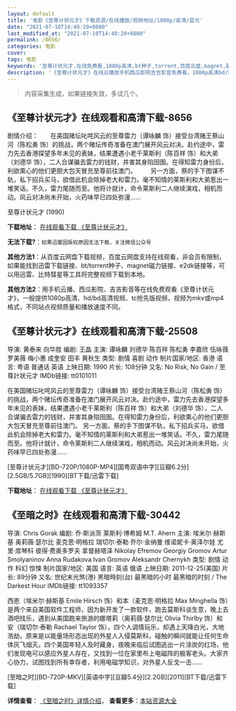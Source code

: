 ```yaml
---
layout: default
title: '电影《至尊计状元才》下载资源/在线播放/视频地址/1080p/高清/蓝光'
date: "2021-07-10T14:40:20+0800"
last_modified_at: "2021-07-10T14:40:20+0800"
permalink: /8656/
categories: 电影
cover:
tags: 电影
keywords: '至尊计状元才,在线免费看,1080p高清,bt种子,torrent,百度云盘,magnet,磁力链,迅雷下载资源'
description: '《至尊计状元才》在线云播放手机西瓜影院吉吉影音免费看，1080p高清bd/hd未删减完整版和tc抢先枪版，mkv/mp4格式，附带bt/torrent种子、magnet/磁力链、百度云盘、网盘资源迅雷下载链接'
---
```


>内容采集生成，如果链接失效，多试几个。


## 《至尊计状元才》在线观看和高清下载-8656

剧情介绍：　　在美国赌坛叱咤风云的至尊雷力（谭咏麟 饰）接受台湾赌王蔡山河（陈松勇 饰）的挑战，两个赌坛传奇准备在澳门展开风云对决。赴约途中，雷力先去香港探望多年未见的表妹，结果遭遇小老千莱斯利（陈百祥 饰）和大弟（刘德华 饰），二人合谋骗去雷力的钱财，并害其身陷囹圄。在得知雷力身份后，利欲熏心的他们更胆大包天冒充至尊前往澳门。 　　另一方面，蔡的手下图谋不轨，私下招兵买马，欲借此机会除掉老大和雷力。毫不知情的莱斯利和大弟惹出一堆笑话。不久，雷力尾随而至。他将计就计，命令莱斯利二人继续演戏，相机而动。风云对决尚未开始，火药味早已四处弥漫……


至尊计状元才 (1990)

**下载地址**： [在线观看下载 《至尊计状元才》](https://www.btbtdy.me/btdy/dy10642.html) 


**无法下载?**：`如果迅雷因版权原因无法下载，关注微信公众号 `

**其他方法1**：从百度云网盘下载视频，百度云网盘支持在线观看，非会员有限制，如果能找到迅雷下载链接、bt/torrent种子、magnet磁力链接、e2dk链接等，可以用迅雷、比特彗星等工具将完整视频下载到本地。

**其他方法2**：用手机云播、西瓜影院、吉吉影音等在线免费观看《至尊计状元才》，一般提供1080p高清、hd/bd高清视频、tc抢先版视频，视频为mkv或mp4格式，不同站点视频质量和播放速度不同。


## 《至尊计状元才》在线观看和高清下载-25508

导演: 黄泰来 向华胜 编剧: 王晶 主演: 谭咏麟 刘德华 陈百祥 陈松勇 李嘉欣 伍咏薇 罗美薇 梅小惠 成奎安 田丰 黄秋生 类型: 剧情 喜剧 动作 制片国家/地区: 香港 语言: 粤语 普通话 英语 上映日期: 1990 片长: 108分钟 又名: No Risk, No Gain / 至尊計狀元才 IMDb链接: tt0101011

在美国赌坛叱咤风云的至尊雷力（谭咏麟 饰）接受台湾赌王蔡山河（陈松勇 饰）的挑战，两个赌坛传奇准备在澳门展开风云对决。赴约途中，雷力先去香港探望多年未见的表妹，结果遭遇小老千莱斯利（陈百祥 饰）和大弟（刘德华 饰），二人合谋骗去雷力的钱财，并害其身陷囹圄。在得知雷力身份后，利欲熏心的他们更胆大包天冒充至尊前往澳门。 另一方面，蔡的手下图谋不轨，私下招兵买马，欲借此机会除掉老大和雷力。毫不知情的莱斯利和大弟惹出一堆笑话。不久，雷力尾随而至。他将计就计，命令莱斯利二人继续演戏，相机而动。风云对决尚未开始，火药味早已四处弥漫……


[至尊计状元才][BD-720P/1080P-MP4][国粤双语中字][豆瓣6.2分][2.5GB/5.7GB][1990][BT下载/迅雷下载]

**下载地址**： [在线观看下载 《至尊计状元才》](https://www.btdx8.com/torrent/no_risk_no_gain_1990.html) 


## 《至暗之时》在线观看和高清下载-30442

导演: Chris Gorak 编剧: 乔·斯派茨 莱斯利·博希姆 M.T. Ahern 主演: 埃米尔·赫斯基 奥莉薇·瑟尔比 麦克思·明格拉 瑞切尔·泰勒 乔尔·金纳曼 维诺妮卡·奥泽尔娃 尤里·库琴科 彼得·费奥多罗夫 拿督赫塔泽 Nikolay Efremov Georgiy Gromov Artur Smolyaninov Anna Rudakova Ivan Gromov Aleksandr Chernykh 类型: 剧情 动作 科幻 惊悚 制片国家/地区: 美国 语言: 英语 俄语 上映日期: 2011-12-25(美国) 片长: 89分钟 又名: 世纪末光煞(港) 黑暗時刻(台) 最黑暗的小时 最黑暗的时刻 / The Darkest Hour IMDb链接: tt1093357

西恩（埃米尔·赫斯基 Emile Hirsch 饰）和本（麦克思·明格拉 Max Minghella 饰）是两个来自美国软件工程师，因为新开发了一款软件，跑去莫斯科谈生意，晚上去酒吧找乐，遇到从美国跑来旅游的娜塔莉（奥莉薇·瑟尔比 Olivia Thirlby 饰）和安（瑞切尔·泰勒 Rachael Taylor 饰），四个人调情玩乐，却遇上天降白光，大地浩劫，原来是以能量场形态出现的外星人入侵莫斯科，碰触的瞬间就能让任何生命体灰飞烟灭。四个美国年轻人及时藏身，夜晚来临后试图逃出一片涂炭的红场，他们发现电可以感应外星人存在，又找到一位在家里布上电磁阵的极客老头。大家齐心协力，试图找到所有幸存者，利用电磁学知识，对外星人反戈一击……


[至暗之时][BD-720P-MKV][英语中字][豆瓣5.4分][2.2GB][2011][BT下载/迅雷下载]

**详情查看**： [《至暗之时》详情介绍](/movie/30442/)， **查看更多**：[本站资源大全](/movie/t/all/)


